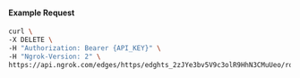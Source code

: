 <!-- Code generated for API Clients. DO NOT EDIT. -->

#### Example Request

```bash
curl \
-X DELETE \
-H "Authorization: Bearer {API_KEY}" \
-H "Ngrok-Version: 2" \
https://api.ngrok.com/edges/https/edghts_2zJYe3bv5V9c3olR9HhN3CMuUeo/routes/edghtsrt_2zJYe4Yqhrcj9JqlZ0XShTRgDSQ/response_headers
```
